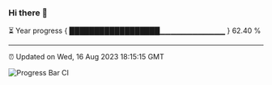 ### Hi there 👋

⏳ Year progress { ██████████████████▁▁▁▁▁▁▁▁▁▁▁▁ } 62.40 %

---

⏰ Updated on Wed, 16 Aug 2023 18:15:15 GMT

![Progress Bar CI](https://github.com/liununu/liununu/workflows/Progress%20Bar%20CI/badge.svg)

